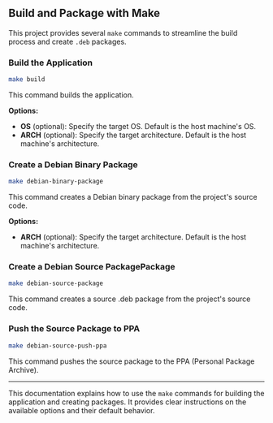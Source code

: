 ## Build and Package with Make

This project provides several `make` commands to streamline the build process and create `.deb` packages.

### Build the Application

```bash
make build
```
This command builds the application.

**Options:**
* **OS** (optional): Specify the target OS. Default is the host machine's OS.
* **ARCH** (optional): Specify the target architecture. Default is the host machine's architecture.


### Create a Debian Binary Package
```bash
make debian-binary-package
```

This command creates a Debian binary package from the project's source code.

**Options:**
* **ARCH** (optional): Specify the target architecture. Default is the host machine's architecture.

### Create a Debian Source PackagePackage
```bash
make debian-source-package
```
This command creates a source .deb package from the project's source code.

### Push the Source Package to PPA
```bash
make debian-source-push-ppa
```

This command pushes the source package to the PPA (Personal Package Archive).


---

This documentation explains how to use the `make` commands for building the application and creating packages. It provides clear instructions on the available options and their default behavior.
